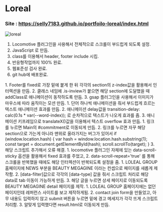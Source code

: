 # Loreal
### Site : https://selly7183.github.io/portfoilo-loreal/index.html
![loreal](https://user-images.githubusercontent.com/88068412/210552343-d059c391-55a4-4033-9258-1c5c715e0519.png)

1. Locomotive 플러그인을 사용해서 전체적으로 스크롤이 부드럽게 되도록 설정.
2. JavaScript 로 만듬.
3. class를 이용해서 header, footer include 시킴.
4. 반응형작업까지 100% 완료.
5. 웹표준성 검사 완료.
6. git hub에 배포완료.

<Main>
  1. Footer를 fixed로 가장 밑에 붙게 한 뒤 각각의 section의 z-index값을 활용해서 인터렉션을 만듬.
  2. 클래스 네임에 .is-inview가 붙으면 해당 section에 도달했을 때 addClass로 애니메이션이 동작하도록 만듬.
  3. gsap 플러그인을 사용해서 이미지가 마우스에 따라 움직이는 모션 만듬.
  
<About>
  1. 단어 하나씩 애니메이션을 줘서 부드럽게 흐르는 텍스트 애니메이션 효과를 만듬.
  2. 애니메이션 delay값을 transition-delay: calc(0.1s * var(--word-index)); 로 순차적으로 텍스트가 나오게 효과를 줌.
  3. 애니메이션 키프레임으로 translateX()값을 이용해서 텍스트 overflow 효과 만듬.
   
<Commitment>
  1. 링크를 누르면 Main의 #commitment로 이동되게 만듬.
  2. 링크를 누르면 자꾸 해당 section으로 가는게 아니라 맨위로 올라가지는 버그가 있어서
   if (window.location.hash) {
      var hash = window.location.hash.substring(1);
      const target = document.getElementById(hash);
      scroll.scrollTo(target);
    }
  3. 해당 스크립트 추가해서 오류 해결.
   
<Brands>
  1. locomotive 플러그인 자체에 있는 data-scroll-sticky 옵션을 활용해서 fixed 효과를 주었고,
  2. data-scroll-repeat='true' 를 통해 스크롤을 반복했을 때에도 해당 인터렉션이 반복되도록 설정을 줌.
  
<Magazine>
  1. LOLEAL GROUP 홈페이지에 NEWS 부분을 BEAUTY MEGAGINE 이라는 컨셉으로 페이지를 새롭게 제작함.
  2. [data-filter]값으로 각각의 [data-type] 값을 줘서 스크립트 처리로 해당 data로 tab 이동이 가능하게 만듬.
  3. 해당 글을 누르면 상세 페이지로 이동되도록 BEAUTY MEGAGINE detail 페이지를 제작.
  
<Contact>
  1. LOLEAL GROUP 홈페이지에는 없던 페이지인데 레퍼런스 사이트를 보고 제작하게됨.
  2. contact join form을 만들었고, 아무 내용도 입력하지 않고 submit 버튼을 누르면 밑에 경고 메세지가 각각 뜨게 스크립트 처리함.
  3. 알맞게 입력했다면 result.html로 이동되게 만듬.
  
  
  
